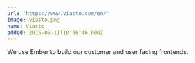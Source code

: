 ```yaml
---
url: 'https://www.viasto.com/en/'
image: viasto.png
name: Viasto
added: 2015-09-11T10:56:46.000Z
---
```

We use Ember to build our customer and user facing frontends.